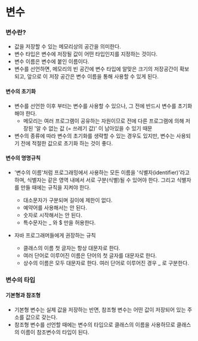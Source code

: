 # 변수

### 변수란?
- 값을 저장할 수 있는 메모리상의 공간을 의미한다.
- 변수 타입은 변수에 저장될 값이 어떤 타입인지를 지정하는 것이다.
- 변수 이름은 변수에 붙인 이름이다.
- 변수를 선언하면, 메모리의 빈 공간에 변수 타입에 알맞은 크기의 저장공간이 확보되고, 앞으로 이 저장 공간은 변수 이름을 통해 사용할 수 있게 된다.


#### 변수의 초기화
- 변수를 선언한 이후 부터는 변수를 사용할 수 있으나, 그 전에 반드시 변수를 초기화해야 한다.
	- 메모리는 여러 프로그램이 공유하는 자원이므로 전에 다른 프로그램에 의해 저장된 '알 수 없는 값 (= 쓰레기 값)' 이 남아있을 수 있기 때문
- 변수의 종류에 따라 변수의 초기화를 생략할 수 있는 경우도 있지만, 변수는 사용되기 전에 적절한 값으로 초기화 하는 것이 좋다.

#### 변수의 명명규칙
- '변수의 이름'처럼 프로그래밍에서 사용하는 모든 이름을 '식별자(identifier)'라고 하며, 식별자는 같은 영역 내에서 서로 구분(식별)될 수 있어야 한다. 그리고 식별자를 만들 때에는 규칙을 지켜야 한다.
	- 대소문자가 구분되며 길이에 제한이 없다.
	- 예약어를 사용해서는 안 된다.
	- 숫자로 시작해서는 안 된다.
	- 특수문자는 _ 와 $ 만을 허용한다.

- 자바 프로그래머들에게 권장하는 규칙
	- 클래스의 이름 첫 글자는 항상 대문자로 한다.
	- 여러 단어로 이루어진 이름은 단어의 첫 글자를 대문자로 한다.
	- 상수의 이름은 모두 대문자로 한다. 여러 단어로 이루어진 경우 _ 로 구분한다.



### 변수의 타입
#### 기본형과 참조형
- 기본형 변수는 실제 값을 저장하는 반면, 참조형 변수는 어떤 값이 저장되어 있는 주소를 값으로 갖는다.
- 참조형 변수를 선언할 때에는 변수의 타입으로 클래스의 이름을 사용하므로 클래스의 이름이 참조변수의 타입이 된다.
